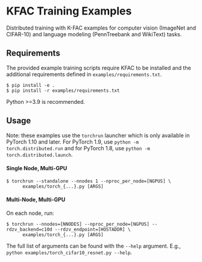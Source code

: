 # KFAC Training Examples

Distributed training with K-FAC examples for computer vision (ImageNet and
CIFAR-10) and language modeling (PennTreebank and WikiText) tasks.

## Requirements

The provided example training scripts require KFAC to be installed and the
additional requirements defined in `examples/requirements.txt`.

```
$ pip install -e .
$ pip install -r examples/requirements.txt
```

Python >=3.9 is recommended.

## Usage

Note: these examples use the `torchrun` launcher which is only available in
PyTorch 1.10 and later. For PyTorch 1.9, use `python -m torch.distributed.run`
and for PyTorch 1.8, use `python -m torch.distributed.launch`.

#### Single Node, Multi-GPU
```
$ torchrun --standalone --nnodes 1 --nproc_per_node=[NGPUS] \
      examples/torch_{...}.py [ARGS]
```

#### Multi-Node, Multi-GPU
On each node, run:
```
$ torchrun --nnodes=[NNODES] --nproc_per_node=[NGPUS] --rdzv_backend=c10d --rdzv_endpoint=[HOSTADDR] \
      examples/torch_{...}.py [ARGS]
```

The full list of arguments can be found with the `--help` argument.
E.g., `python examples/torch_cifar10_resnet.py --help`.
